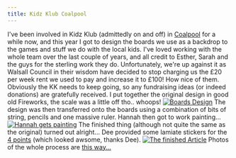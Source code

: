 ```yaml
---
title: Kidz Klub Coalpool
---
```

I've been involved in Kidz Klub (admittedly on and off) in [Coalpool](http://en.wikipedia.org/wiki/Coalpool) for a while now, and this year I got to design the boards we use as a backdrop to the games and stuff we do with the local kids. I've loved working with the whole team over the last couple of years, and all credit to Esther, Sarah and the guys for the sterling work they do. Unfortunately, we're up against it as Walsall Council in their wisdom have decided to stop charging us the £20 per week rent we used to pay and increase it to £100! How nice of them. Obviously the KK needs to keep going, so any fundraising ideas (or indeed donations) are gratefully received. I put together the original design in good old Fireworks, the scale was a little off tho.. whoops! [![Boards Design](http://farm1.static.flickr.com/219/473616647_95ca0757f6_o.png)](http://www.flickr.com/photos/roobottom/473616647/ "Photo Sharing") The design was then transferred onto the boards using a combination of bits of string, pencils and one massive ruler. Hannah then got to work painting... [![Hannah gets painting](http://farm1.static.flickr.com/222/473616523_6a3871a792.jpg)](http://www.flickr.com/photos/roobottom/473616523/ "Photo Sharing") The finished thing (although not quite the same as the original) turned out alright... Dee provided some lamiate stickers for the [4 points](http://www.the4points.com/) (which looked awsome, thanks Dee). [![The finished Article](http://farm1.static.flickr.com/224/473616327_76d087fcd2.jpg)](http://www.flickr.com/photos/roobottom/473616327/ "Photo Sharing") Photos of the whole process are [this way...](http://www.flickr.com/photos/roobottom/sets/72157600133942448/)